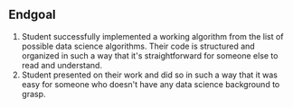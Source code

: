 ## Endgoal

1. Student successfully implemented a working algorithm from the list of possible data science algorithms. Their code is structured and organized in such a way that it's straightforward for someone else to read and understand. 
2. Student presented on their work and did so in such a way that it was easy for someone who doesn't have any data science background to grasp.

